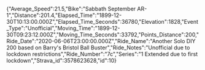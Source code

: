 {"Average_Speed":21.5,"Bike":"Sabbath September AR-1","Distance":201.4,"Elapsed_Time":"1899-12-30T10:13:00.000Z","Elapsed_Time_Seconds":36780,"Elevation":1828,"Event_Type":"Unofficial","Moving_Time":"1899-12-30T09:23:12.000Z","Moving_Time_Seconds":33792,"Points_Distance":200,"Ride_Date":"2020-06-06T23:00:00.000Z","Ride_Name":"Another Solo DIY 200 based on Barry's Bristol Ball Buster","Ride_Notes":"Unofficial due to lockdown restrictions","Ride_Number":"7c","Series":"1 Extended due to first lockdown","Strava_id":3578623628,"id":10}
